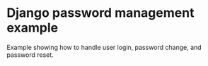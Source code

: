 # Django password management example

Example showing how to handle user login, password change, and password reset.